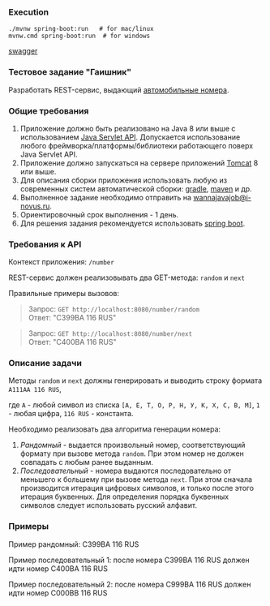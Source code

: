 ### Execution
```shell
./mvnw spring-boot:run   # for mac/linux
mvnw.cmd spring-boot:run  # for windows
```

[swagger](http://localhost:8080/swager-ui.html)

### Тестовое задание "Гаишник"

Разработать REST-сервис, выдающий [автомобильные номера](https://ru.wikipedia.org/wiki/%D0%A0%D0%B5%D0%B3%D0%B8%D1%81%D1%82%D1%80%D0%B0%D1%86%D0%B8%D0%BE%D0%BD%D0%BD%D1%8B%D0%B5_%D0%B7%D0%BD%D0%B0%D0%BA%D0%B8_%D1%82%D1%80%D0%B0%D0%BD%D1%81%D0%BF%D0%BE%D1%80%D1%82%D0%BD%D1%8B%D1%85_%D1%81%D1%80%D0%B5%D0%B4%D1%81%D1%82%D0%B2_%D0%B2_%D0%A0%D0%BE%D1%81%D1%81%D0%B8%D0%B8).

### Общие требования

1. Приложение должно быть реализовано на Java 8 или выше с использованием [Java Servlet API](https://docs.oracle.com/javaee/7/tutorial/servlets.htm). 
Допускается использование любого фреймворка/платформы/библиотеки работающего поверх Java Servlet API.
1. Приложение должно запускаться на сервере приложений [Tomcat](https://tomcat.apache.org/) 8 или выше.
1. Для описания сборки приложения использовать любую из современных систем 
автоматической сборки: [gradle](https://gradle.org/), [maven](https://maven.apache.org/) и др.
1. Выполненное задание необходимо отправить на wannajavajob@i-novus.ru.
1. Ориентировочный срок выполнения - 1 день.
1. Для решения задания рекомендуется использовать [spring boot](https://projects.spring.io/spring-boot/).

### Требования к API

Контекст приложения: `/number`

REST-сервис должен реализовывать два GET-метода: `random` и `next`

Правильные примеры вызовов:

> Запрос: `GET http://localhost:8080/number/random`\
> Ответ: "C399BA 116 RUS"

> Запрос: `GET http://localhost:8080/number/next`\
> Ответ: "C400BA 116 RUS"

### Описание задачи

Методы `random` и `next` должны генерировать и выводить строку формата `A111AA 116 RUS`,

где `A` - любой символ из списка `[А, Е, Т, О, Р, Н, У, К, Х, С, В, М]`, `1` - любая цифра, `116 RUS` - константа.

Необходимо реализовать два алгоритма генерации номера:
1. *Рандомный* - выдается произвольный номер, соответствующий формату при вызове метода `random`. При этом номер не должен совпадать с любым ранее выданным.
1. *Последовательный* - номера выдаются последовательно от меньшего к большему при вызове метода `next`.
При этом сначала производится итерация цифровых символов, и только после этого итерация буквенных.
Для определения порядка буквенных символов следует использовать русский алфавит.

### Примеры
Пример рандомный: C399BA 116 RUS

Пример последовательный 1: после номера C399BA 116 RUS должен идти номер C400BA 116 RUS

Пример последовательный 2: после номера C999BA 116 RUS должен идти номер C000BB 116 RUS

